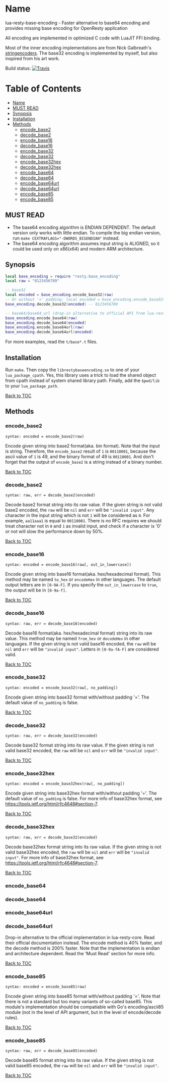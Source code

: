 # Name

lua-resty-base-encoding - Faster alternative to base64 encoding and provides missing base encoding for OpenResty application

All encoding are implemented in optimized C code with LuaJIT FFI binding.

Most of the inner encoding implementations are from Nick Galbreath's [stringencoders](https://github.com/client9/stringencoders).
The base32 encoding is implemented by myself, but also inspired from his art work.

Build status: [![Travis](https://travis-ci.org/spacewander/lua-resty-base-encoding.svg?branch=master)](https://travis-ci.org/spacewander/lua-resty-base-encoding)

Table of Contents
=================

* [Name](#name)
* [MUST READ](#must-read)
* [Synopsis](#synopsis)
* [Installation](#installation)
* [Methods](#methods)
    * [encode_base2](#encode_base2)
    * [decode_base2](#decode_base2)
    * [encode_base16](#encode_base16)
    * [decode_base16](#decode_base16)
    * [encode_base32](#encode_base32)
    * [decode_base32](#decode_base32)
    * [encode_base32hex](#encode_base32hex)
    * [decode_base32hex](#decode_base32hex)
    * [encode_base64](#encode_base64)
    * [decode_base64](#decode_base64)
    * [encode_base64url](#encode_base64url)
    * [decode_base64url](#decode_base64url)
    * [encode_base85](#encode_base85)
    * [encode_base85](#encode_base85)

## MUST READ

* The base64 encoding algorithm is ENDIAN DEPENDENT. The default version only works
  with little endian. To compile the big endian version, run `make CEXTRAFLAGS="-DWORDS_BIGENDIAN"` instead.
* The base64 encoding algorithm assumes input string is ALIGNED, so it could be used only on x86(x64) and modern ARM architecture.

## Synopsis

```lua
local base_encoding = require "resty.base_encoding"
local raw = "0123456789"

-- base32
local encoded = base_encoding.encode_base32(raw)
-- Or without '=' padding: local encoded = base_encoding.encode_base32(raw, true)
base_encoding.decode_base32(encoded) -- 0123456789

-- base64/base64_url (drop-in alternative to official API from lua-resty-core)
base_encoding.encode_base64(raw)
base_encoding.decode_base64(encoded)
base_encoding.encode_base64url(raw)
base_encoding.decode_base64url(encoded)
```

For more examples, read the `t/base*.t` files.

## Installation

Run `make`. Then copy the `librestybaseencoding.so` to one of your `lua_package_cpath`.
Yes, this library uses a trick to load the shared object from cpath instead of system shared library path.
Finally, add the `$pwd/lib` to your `lua_package_path`.

[Back to TOC](#table-of-contents)

## Methods

### encode_base2
`syntax: encoded = encode_base2(raw)`

Encode given string into base2 format(aka. bin format). Note that the input is string.
Therefore, the `encode_base2` result of `1` is `00110001`, because the ascii value of `1` is 49, and
the binary format of 49 is `00110001`. And don't forget that the output of `encode_base2` is a string
instead of a binary number.

[Back to TOC](#table-of-contents)

### decode_base2
`syntax: raw, err = decode_base2(encoded)`

Decode base2 format string into its raw value.
If the given string is not valid base2 encoded, the `raw` will be `nil` and `err` will be `"invalid input"`.
Any character in the input string which is not `1` will be considered as `0`. For example, `aa11aaa1` is equal
to `00110001`. There is no RFC requires we should treat character not in `0` and `1` as invalid input, and
check if a character is '0' or not will slow the performance down by 50%.

[Back to TOC](#table-of-contents)

### encode_base16
`syntax: encoded = encode_base16(raw[, out_in_lowercase])`

Encode given string into base16 format(aka. hex/hexadecimal format).
This method may be named `to_hex` or `encodeHex` in other languages.
The default output letters are in `[0-9A-F]`. If you specify the `out_in_lowercase` to `true`, the output will be in `[0-9a-f]`.

[Back to TOC](#table-of-contents)

### decode_base16
`syntax: raw, err = decode_base16(encoded)`

Decode base16 format(aka. hex/hexadecimal format) string into its raw value.
This method may be named `from_hex` or `decodeHex` in other languages.
If the given string is not valid base16 encoded, the `raw` will be `nil` and `err` will be `"invalid input"`.
Letters in `[0-9a-fA-F]` are considered valid.

[Back to TOC](#table-of-contents)

### encode_base32
`syntax: encoded = encode_base32(raw[, no_padding])`

Encode given string into base32 format with/without padding '='. The default value of `no_padding` is false.

[Back to TOC](#table-of-contents)

### decode_base32
`syntax: raw, err = decode_base32(encoded)`

Decode base32 format string into its raw value. If the given string is not valid base32 encoded, the `raw` will be `nil` and `err` will be `"invalid input"`.

[Back to TOC](#table-of-contents)

### encode_base32hex
`syntax: encoded = encode_base32hex(raw[, no_padding])`

Encode given string into base32hex format with/without padding '='. The default value of `no_padding` is false.
For more info of base32hex format, see https://tools.ietf.org/html/rfc4648#section-7.

[Back to TOC](#table-of-contents)

### decode_base32hex
`syntax: raw, err = decode_base32(encoded)`

Decode base32hex format string into its raw value. If the given string is not valid base32hex encoded, the `raw` will be `nil` and `err` will be `"invalid input"`.
For more info of base32hex format, see https://tools.ietf.org/html/rfc4648#section-7.

[Back to TOC](#table-of-contents)

### encode_base64
### decode_base64
### encode_base64url
### decode_base64url

Drop-in alternative to the official implementation in lua-resty-core. Read their official documentation instead.
The encode method is 40% faster, and the decode method is 200% faster. Note that the implementation is endian and architecture dependent.
Read the 'Must Read' section for more info.

[Back to TOC](#table-of-contents)

### encode_base85
`syntax: encoded = encode_base85(raw)`

Encode given string into base85 format with/without padding '='.
Note that there is not a standard but too many variants of so-called base85.
This module's implementation should be compatiable with Go's encoding/ascii85
module (not in the level of API argument, but in the level of encode/decode rules).

[Back to TOC](#table-of-contents)

### encode_base85
`syntax: raw, err = decode_base85(encoded)`

Decode base85 format string into its raw value. If the given string is not valid base85 encoded, the `raw` will be `nil` and `err` will be `"invalid input"`.

[Back to TOC](#table-of-contents)

